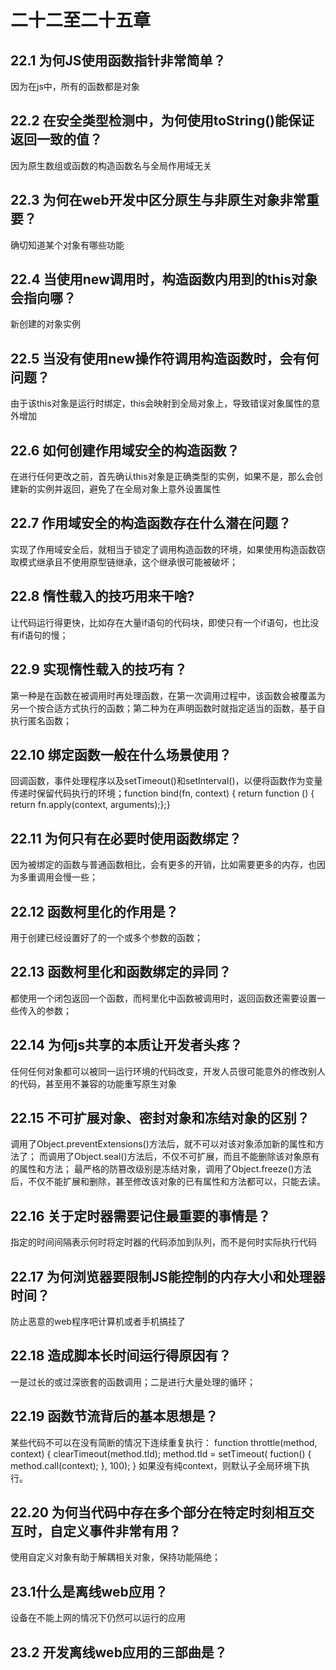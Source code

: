 # 二十二至二十五章
## 22.1 为何JS使用函数指针非常简单？
因为在js中，所有的函数都是对象

## 22.2 在安全类型检测中，为何使用toString()能保证返回一致的值？
因为原生数组或函数的构造函数名与全局作用域无关

## 22.3 为何在web开发中区分原生与非原生对象非常重要？
确切知道某个对象有哪些功能

## 22.4 当使用new调用时，构造函数内用到的this对象会指向哪？
新创建的对象实例

## 22.5 当没有使用new操作符调用构造函数时，会有何问题？
由于该this对象是运行时绑定，this会映射到全局对象上，导致错误对象属性的意外增加

## 22.6 如何创建作用域安全的构造函数？
在进行任何更改之前，首先确认this对象是正确类型的实例，如果不是，那么会创建新的实例并返回，避免了在全局对象上意外设置属性

## 22.7 作用域安全的构造函数存在什么潜在问题？
实现了作用域安全后，就相当于锁定了调用构造函数的环境，如果使用构造函数窃取模式继承且不使用原型链继承，这个继承很可能被破坏；

## 22.8 惰性载入的技巧用来干啥?
让代码运行得更快，比如存在大量if语句的代码块，即使只有一个if语句，也比没有if语句的慢；

## 22.9 实现惰性载入的技巧有？
第一种是在函数在被调用时再处理函数，在第一次调用过程中，该函数会被覆盖为另一个按合适方式执行的函数；第二种为在声明函数时就指定适当的函数，基于自执行匿名函数；

## 22.10 绑定函数一般在什么场景使用？
回调函数，事件处理程序以及setTimeout()和setInterval()，以便将函数作为变量传递时保留代码执行的环境；function bind(fn, context) { return function () { return fn.apply(context, arguments);};}

## 22.11 为何只有在必要时使用函数绑定？
因为被绑定的函数与普通函数相比，会有更多的开销，比如需要更多的内存，也因为多重调用会慢一些；

## 22.12 函数柯里化的作用是？
用于创建已经设置好了的一个或多个参数的函数；

## 22.13 函数柯里化和函数绑定的异同？
都使用一个闭包返回一个函数，而柯里化中函数被调用时，返回函数还需要设置一些传入的参数；

## 22.14 为何js共享的本质让开发者头疼？
任何任何对象都可以被同一运行环境的代码改变，开发人员很可能意外的修改别人的代码，甚至用不兼容的功能重写原生对象

## 22.15 不可扩展对象、密封对象和冻结对象的区别？
调用了Object.preventExtensions()方法后，就不可以对该对象添加新的属性和方法了；
而调用了Object.seal()方法后，不仅不可扩展，而且不能删除该对象原有的属性和方法；
最严格的防篡改级别是冻结对象，调用了Object.freeze()方法后，不仅不能扩展和删除，甚至修改该对象的已有属性和方法都可以，只能去读。

## 22.16 关于定时器需要记住最重要的事情是？
指定的时间间隔表示何时将定时器的代码添加到队列，而不是何时实际执行代码

## 22.17 为何浏览器要限制JS能控制的内存大小和处理器时间？
防止恶意的web程序吧计算机或者手机搞挂了

## 22.18 造成脚本长时间运行得原因有？
一是过长的或过深嵌套的函数调用；二是进行大量处理的循环；

## 22.19 函数节流背后的基本思想是？
某些代码不可以在没有简断的情况下连续重复执行：
function throttle(method, context) {
       clearTimeout(method.tId);
      method.tId = setTimeout( fuction() {
          method.call(context);
      }, 100);
}  如果没有纯context，则默认子全局环境下执行。

## 22.20 为何当代码中存在多个部分在特定时刻相互交互时，自定义事件非常有用？
使用自定义对象有助于解耦相关对象，保持功能隔绝；

## 23.1什么是离线web应用？
设备在不能上网的情况下仍然可以运行的应用

## 23.2 开发离线web应用的三部曲是？
